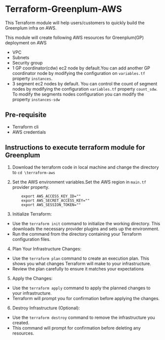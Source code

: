 # Terraform-Greenplum-AWS 

This Terraform module will help users/customers to quickly build the Greenplum infra on AWS. 

This module will create following AWS resources for Greenplum(GP) deployment on AWS
  - VPC 
  - Subnets
  - Security group
  - 1 GP coordinator(cdw) ec2 node by default.You can add another GP coordinator node by modifying the configuration on `variables.tf` property `instances`.
  - 3 segment ec2 nodes by default. You can control the count of segment nodes by modifying the configuration `variables.tf` property `count_sdw`. To modify the segments nodes configuration you can modify the property `instances-sdw`
   

## Pre-requisite 
  - Terraform cli
  - AWS credentials 

## Instructions to execute terraform module for Greenplum
 
1. Download the terraform code in local machine and change the directory to `cd \terraform-aws` 

2. Set the AWS environment variables.Set the AWS region in `main.tf` provider property. 
    ```
        export AWS_ACCESS_KEY_ID=""
        export AWS_SECRET_ACCESS_KEY=""
        export AWS_SESSION_TOKEN=""
    ```
   
3. Initialize Terraform:
 - Use the `terraform init` command to initialize the working directory. This downloads the necessary provider plugins and sets up the environment.
 - Run the command from the directory containing your Terraform configuration files. 

4. Plan Your Infrastructure Changes:
 - Use the `terraform plan` command to create an execution plan. This shows you what changes Terraform will make to your infrastructure.
 - Review the plan carefully to ensure it matches your expectations

5. Apply the Changes:
 - Use the `terraform apply` command to apply the planned changes to your infrastructure.
 - Terraform will prompt you for confirmation before applying the changes. 

6. Destroy Infrastructure (Optional):
 - Use the `terraform destroy` command to remove the infrastructure you created.
 - This command will prompt for confirmation before deleting any resources. 
